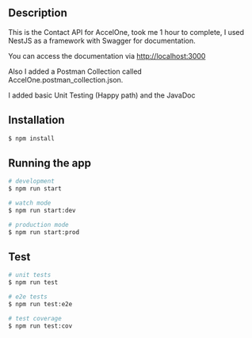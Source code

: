 ## Description

This is the Contact API for AccelOne, took me 1 hour to complete, I used NestJS as a framework with Swagger for documentation.

You can access the documentation via <a href="http://localhost:3000">http://localhost:3000</a>

Also I added a Postman Collection called AccelOne.postman_collection.json.

I added basic Unit Testing (Happy path) and the JavaDoc

## Installation

```bash
$ npm install
```

## Running the app

```bash
# development
$ npm run start

# watch mode
$ npm run start:dev

# production mode
$ npm run start:prod
```

## Test

```bash
# unit tests
$ npm run test

# e2e tests
$ npm run test:e2e

# test coverage
$ npm run test:cov
```